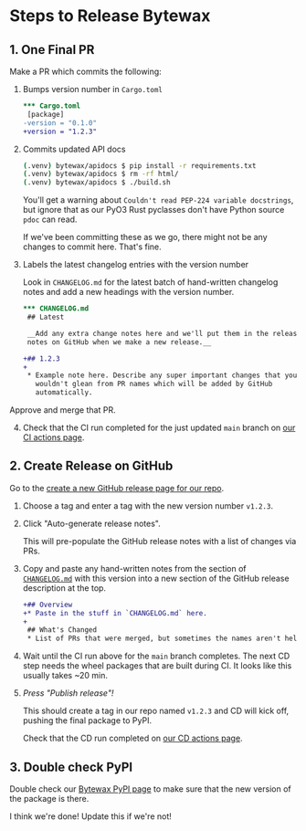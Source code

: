 # Steps to Release Bytewax

## 1. One Final PR

Make a PR which commits the following:

1. Bumps version number in `Cargo.toml`

   ```diff
   *** Cargo.toml
    [package]
   -version = "0.1.0"
   +version = "1.2.3"
   ```

2. Commits updated API docs

   ```sh
   (.venv) bytewax/apidocs $ pip install -r requirements.txt
   (.venv) bytewax/apidocs $ rm -rf html/
   (.venv) bytewax/apidocs $ ./build.sh
   ```

   You'll get a warning about `Couldn't read PEP-224 variable
   docstrings`, but ignore that as our PyO3 Rust pyclasses don't have
   Python source `pdoc` can read.

   If we've been committing these as we go, there might not be any
   changes to commit here. That's fine.

3. Labels the latest changelog entries with the version number

   Look in `CHANGELOG.md` for the latest batch of hand-written
   changelog notes and add a new headings with the version number.

   ```diff
   *** CHANGELOG.md
    ## Latest

    __Add any extra change notes here and we'll put them in the release
    notes on GitHub when we make a new release.__

   +## 1.2.3
   +
    * Example note here. Describe any super important changes that you
      wouldn't glean from PR names which will be added by GitHub
      automatically.
   ```

Approve and merge that PR.

4. Check that the CI run completed for the just updated `main` branch
   on [our CI actions
   page](https://github.com/bytewax/bytewax/actions/workflows/CI.yml).

## 2. Create Release on GitHub

Go to the [create a new GitHub release page for our
repo](https://github.com/bytewax/bytewax/releases/new).

1. Choose a tag and enter a tag with the new version number `v1.2.3`.

2. Click "Auto-generate release notes".

   This will pre-populate the GitHub release notes with a list of
   changes via PRs.

3. Copy and paste any hand-written notes from the section of
   [`CHANGELOG.md`](https://raw.githubusercontent.com/bytewax/bytewax/main/CHANGELOG.md)
   with this version into a new section of the GitHub release
   description at the top.

   ```diff
   +## Overview
   +* Paste in the stuff in `CHANGELOG.md` here.
   +
    ## What's Changed
    * List of PRs that were merged, but sometimes the names aren't helpful.
   ```

4. Wait until the CI run above for the `main` branch completes. The
   next CD step needs the wheel packages that are built during CI. It
   looks like this usually takes ~20 min.

5. *Press "Publish release"!*

   This should create a tag in our repo named `v1.2.3` and CD will
   kick off, pushing the final package to PyPI.

   Check that the CD run completed on [our CD actions
   page](https://github.com/bytewax/bytewax/actions/workflows/CI.yml).

## 3. Double check PyPI

Double check our [Bytewax PyPI
page](https://pypi.org/project/bytewax/) to make sure that the new
version of the package is there.

I think we're done! Update this if we're not!

